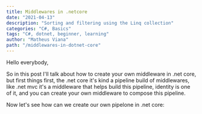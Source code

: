 ```yaml
---
title: Middlewares in .netcore
date: "2021-04-13"
description: "Sorting and filtering using the Linq collection"
categories: "C#, Basics"
tags: "C#, dotnet, beginner, learning"
author: "Matheus Viana"
path: "/middlewares-in-dotnet-core"
---
```

Hello everybody,

So in this post I'll talk about how to create your own middleware in .net core, but first things first, the .net core it's kind a pipeline build of middlewares, like .net mvc it's a middleware that helps build this pipeline, identity is one of it, and you can create your own middleware to compose this pipeline.

Now let's see how can we create our own pipelone in .net core:
```csharp
```